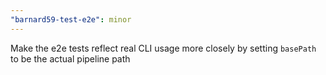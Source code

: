 ```yaml
---
"barnard59-test-e2e": minor
---
```


Make the e2e tests reflect real CLI usage more closely by setting `basePath` to be the actual pipeline path
